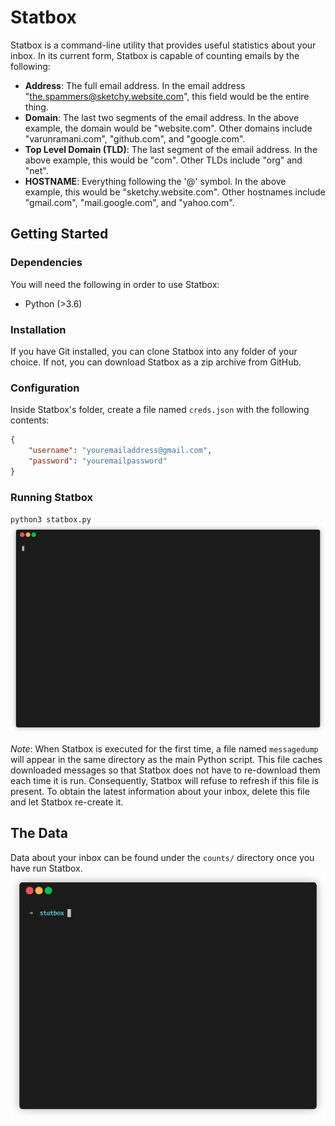 # Statbox

Statbox is a command-line utility that provides useful statistics about your inbox. In its current form, 
Statbox is capable of counting emails by the following:
* **Address**: The full email address. In the email address "the.spammers@sketchy.website.com", this field would be the entire thing.
* **Domain**: The last two segments of the email address. In the above example, the domain would be "website.com". Other domains include "varunramani.com", "github.com", and "google.com".
* **Top Level Domain (TLD)**: The last segment of the email address. In the above example, this would be "com". Other TLDs include "org" and "net".
* **HOSTNAME**: Everything following the '@' symbol. In the above example, this would be "sketchy.website.com". Other hostnames include "gmail.com", "mail.google.com", and "yahoo.com".

## Getting Started
### Dependencies
You will need the following in order to use Statbox:
* Python (>3.6)
### Installation
If you have Git installed, you can clone Statbox into any folder of your choice. If not, 
you can download Statbox as a zip archive from GitHub.
### Configuration
Inside Statbox's folder, create a file named `creds.json` with the following contents:
```json
{
    "username": "youremailaddress@gmail.com",
    "password": "youremailpassword"
}
```

### Running Statbox
`python3 statbox.py`
![Running Statbox](gifs/use.gif)

*Note*:
When Statbox is executed for the first time, a file named `messagedump` will appear in the same directory as the main
Python script. This file caches downloaded messages so that Statbox does not have to re-download them each time it is 
run. Consequently, Statbox will refuse to refresh if this file is present. To obtain the latest information about 
your inbox, delete this file and let Statbox re-create it.

## The Data
Data about your inbox can be found under the `counts/` directory once you have run Statbox.
![Counts](gifs/counts.gif)